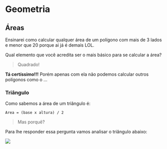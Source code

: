 # Geometria

## Áreas

Ensinarei como calcular qualquer área de um polígono com mais de 3 lados e menor que 20 porque ai já é demais LOL.

Qual elemento que você acredita ser o mais básico para se calcular a área?

> Quadrado!

**Tá certíssimo!!!** Porém apenas com ela não podemos calcular outros polígonos como o ...

### Triângulo

Como sabemos a área de um triângulo é:

```
Area = (base x altura) / 2
```

> Mas porquê?

Para lhe responder essa pergunta vamos analisar o triângulo abaixo:

![](http://i.imgur.com/40kKwtm.png)

